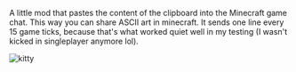 A little mod that pastes the content of the clipboard into the Minecraft game chat. 
This way you can share ASCII art in minecraft. It sends one line every 15 game ticks, because that's what worked quiet well in my testing (I wasn't kicked in singleplayer anymore lol).

![kitty](https://i.imgur.com/zrESNzs.png)